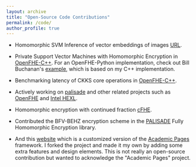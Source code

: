 ```yaml
---
layout: archive
title: "Open-Source Code Contributions"
permalink: /code/
author_profile: true
---
```


* Homomorphic SVM Inference of vector embeddings of images [URL](https://github.com/caesaretos/embed-svm-fhe).
  
* Private Support Vector Machines with Homomorphic Encryption in [OpenFHE-C++](https://github.com/caesaretos/svm-fhe). For an OpenFHE-Python implementation, check out Bill Buchanan's [example](https://github.com/openfheorg/education/tree/main/openfhe_svm), which is based on my C++ implementation.

* Benchmarking latency of CKKS core operations in [OpenFHE-C++](https://github.com/caesaretos/OpenFHE-Benchmarks).
  
* Actively working on [palisade](https://gitlab.com/palisade/palisade-development) and other related projects such as [OpenFHE](https://github.com/openfheorg/openfhe-development) and [Intel HEXL](https://github.com/openfheorg/openfhe-hexl).
  
* Homomorphic encryption with continued fraction [cFHE](https://github.com/heewon-chung/cfhe).
  
* Contributed the BFV-BEHZ encryption scheme in the [PALISADE](https://palisade-crypto.org/) Fully Homomorphic Encryption library.
  
* And this [website](https://www.ahmadalbadawi.com) which is a customized version of the [Academic Pages](https://github.com/academicpages/academicpages.github.io) framework. I forked the project and made it my own by adding some extra features and design elements. This is not really an open-source contribution but wanted to acknowledge the "Academic Pages" project.